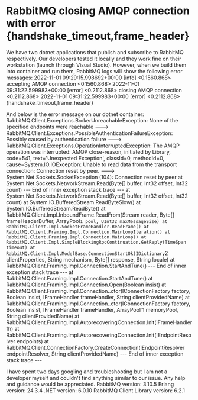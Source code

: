 
# RabbitMQ closing AMQP connection with error {handshake_timeout,frame_header}

We have two dotnet applications that publish and subscribe to RabbitMQ respectively. Our developers tested it locally and they work fine on their workstation (launch through Visual Studio). However, when we build them into container and run them, RabbitMQ logs will show the following error messages:
2022-11-01 09:29:15.998692+00:00 [info] <0.1560.868> accepting AMQP connection <0.1560.868>
2022-11-01 09:31:22.599983+00:00 [error] <0.2112.868> closing AMQP connection <0.2112.868>
2022-11-01 09:31:22.599983+00:00 [error] <0.2112.868> {handshake_timeout,frame_header}

And below is the error message on our dotnet container:
RabbitMQ.Client.Exceptions.BrokerUnreachableException: None of the specified endpoints were reachable
---> RabbitMQ.Client.Exceptions.PossibleAuthenticationFailureException: Possibly caused by authentication failure
---> RabbitMQ.Client.Exceptions.OperationInterruptedException: The AMQP operation was interrupted: AMQP close-reason, initiated by Library, code=541, text='Unexpected Exception', classId=0, methodId=0, cause=System.IO.IOException: Unable to read data from the transport connection: Connection reset by peer.
---> System.Net.Sockets.SocketException (104): Connection reset by peer
at System.Net.Sockets.NetworkStream.Read(Byte[] buffer, Int32 offset, Int32 count)
--- End of inner exception stack trace ---
  at System.Net.Sockets.NetworkStream.Read(Byte[] buffer, Int32 offset, Int32 count)
  at System.IO.BufferedStream.ReadByteSlow()
  at System.IO.BufferedStream.ReadByte()
  at RabbitMQ.Client.Impl.InboundFrame.ReadFrom(Stream reader, Byte[] frameHeaderBuffer, ArrayPool`1 pool, UInt32 maxMessageSize)
  at RabbitMQ.Client.Impl.SocketFrameHandler.ReadFrame()
  at RabbitMQ.Client.Framing.Impl.Connection.MainLoopIteration()
  at RabbitMQ.Client.Framing.Impl.Connection.MainLoop()
  at RabbitMQ.Client.Impl.SimpleBlockingRpcContinuation.GetReply(TimeSpan timeout)
  at RabbitMQ.Client.Impl.ModelBase.ConnectionStartOk(IDictionary`2 clientProperties, String mechanism, Byte[] response, String locale)
  at RabbitMQ.Client.Framing.Impl.Connection.StartAndTune()
  --- End of inner exception stack trace ---
  at RabbitMQ.Client.Framing.Impl.Connection.StartAndTune()
  at RabbitMQ.Client.Framing.Impl.Connection.Open(Boolean insist)
  at RabbitMQ.Client.Framing.Impl.Connection..ctor(IConnectionFactory factory, Boolean insist, IFrameHandler frameHandler, String clientProvidedName)
  at RabbitMQ.Client.Framing.Impl.Connection..ctor(IConnectionFactory factory, Boolean insist, IFrameHandler frameHandler, ArrayPool`1 memoryPool, String clientProvidedName)
  at RabbitMQ.Client.Framing.Impl.AutorecoveringConnection.Init(IFrameHandler fh)
  at RabbitMQ.Client.Framing.Impl.AutorecoveringConnection.Init(IEndpointResolver endpoints)
  at RabbitMQ.Client.ConnectionFactory.CreateConnection(IEndpointResolver endpointResolver, String clientProvidedName)
  --- End of inner exception stack trace ---

I have spent two days googling and troubleshooting but I am not a developer myself and couldn't find anything similar to our issue. Any help and guidance would be appreciated.
RabbitMQ version: 3.10.5
Erlang version: 24.3.4
.NET version: 6.0.10
RabbitMQ Client Library version: 6.2.1

        